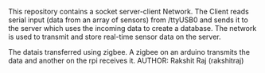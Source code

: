 This repository contains a socket server-client Network.
The Client reads serial input (data from an array of sensors) from /ttyUSB0 and sends it to the server which uses the incoming data to create a database. The network is used to transmit and store real-time sensor data on the server.

The datais transferred using zigbee. A zigbee on an arduino transmits the data and another on the rpi receives it.
AUTHOR: Rakshit Raj (rakshitraj)
